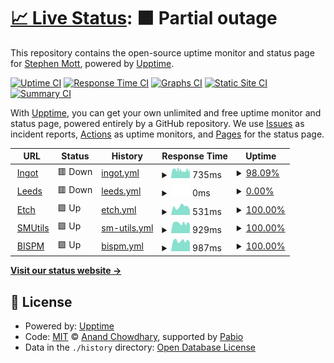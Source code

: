 # [📈 Live Status](https://stephenmott.github.io/webmonitor): <!--live status--> **🟧 Partial outage**

This repository contains the open-source uptime monitor and status page for [Stephen Mott](http://smutils.com), powered by [Upptime](https://github.com/upptime/upptime).

[![Uptime CI](https://github.com/stephenmott/webmonitor/workflows/Uptime%20CI/badge.svg)](https://github.com/stephenmott/webmonitor/actions?query=workflow%3A%22Uptime+CI%22)
[![Response Time CI](https://github.com/stephenmott/webmonitor/workflows/Response%20Time%20CI/badge.svg)](https://github.com/stephenmott/webmonitor/actions?query=workflow%3A%22Response+Time+CI%22)
[![Graphs CI](https://github.com/stephenmott/webmonitor/workflows/Graphs%20CI/badge.svg)](https://github.com/stephenmott/webmonitor/actions?query=workflow%3A%22Graphs+CI%22)
[![Static Site CI](https://github.com/stephenmott/webmonitor/workflows/Static%20Site%20CI/badge.svg)](https://github.com/stephenmott/webmonitor/actions?query=workflow%3A%22Static+Site+CI%22)
[![Summary CI](https://github.com/stephenmott/webmonitor/workflows/Summary%20CI/badge.svg)](https://github.com/stephenmott/webmonitor/actions?query=workflow%3A%22Summary+CI%22)

With [Upptime](https://upptime.js.org), you can get your own unlimited and free uptime monitor and status page, powered entirely by a GitHub repository. We use [Issues](https://github.com/stephenmott/webmonitor/issues) as incident reports, [Actions](https://github.com/stephenmott/webmonitor/actions) as uptime monitors, and [Pages](https://stephenmott.github.io/webmonitor) for the status page.

<!--start: status pages-->
<!-- This summary is generated by Upptime (https://github.com/upptime/upptime) -->
<!-- Do not edit this manually, your changes will be overwritten -->
<!-- prettier-ignore -->
| URL | Status | History | Response Time | Uptime |
| --- | ------ | ------- | ------------- | ------ |
| <img alt="" src="https://www.ingot.cloud/favicon.ico" height="13"> [Ingot](https://www.ingot.cloud/css/general.css) | 🟥 Down | [ingot.yml](https://github.com/stephenmott/webmonitor/commits/HEAD/history/ingot.yml) | <details><summary><img alt="Response time graph" src="./graphs/ingot/response-time-week.png" height="20"> 735ms</summary><br><a href="https://stephenmott.github.io/webmonitor/history/ingot"><img alt="Response time 1000" src="https://img.shields.io/endpoint?url=https%3A%2F%2Fraw.githubusercontent.com%2Fstephenmott%2Fwebmonitor%2FHEAD%2Fapi%2Fingot%2Fresponse-time.json"></a><br><a href="https://stephenmott.github.io/webmonitor/history/ingot"><img alt="24-hour response time 705" src="https://img.shields.io/endpoint?url=https%3A%2F%2Fraw.githubusercontent.com%2Fstephenmott%2Fwebmonitor%2FHEAD%2Fapi%2Fingot%2Fresponse-time-day.json"></a><br><a href="https://stephenmott.github.io/webmonitor/history/ingot"><img alt="7-day response time 735" src="https://img.shields.io/endpoint?url=https%3A%2F%2Fraw.githubusercontent.com%2Fstephenmott%2Fwebmonitor%2FHEAD%2Fapi%2Fingot%2Fresponse-time-week.json"></a><br><a href="https://stephenmott.github.io/webmonitor/history/ingot"><img alt="30-day response time 727" src="https://img.shields.io/endpoint?url=https%3A%2F%2Fraw.githubusercontent.com%2Fstephenmott%2Fwebmonitor%2FHEAD%2Fapi%2Fingot%2Fresponse-time-month.json"></a><br><a href="https://stephenmott.github.io/webmonitor/history/ingot"><img alt="1-year response time 1000" src="https://img.shields.io/endpoint?url=https%3A%2F%2Fraw.githubusercontent.com%2Fstephenmott%2Fwebmonitor%2FHEAD%2Fapi%2Fingot%2Fresponse-time-year.json"></a></details> | <details><summary><a href="https://stephenmott.github.io/webmonitor/history/ingot">98.09%</a></summary><a href="https://stephenmott.github.io/webmonitor/history/ingot"><img alt="All-time uptime 99.14%" src="https://img.shields.io/endpoint?url=https%3A%2F%2Fraw.githubusercontent.com%2Fstephenmott%2Fwebmonitor%2FHEAD%2Fapi%2Fingot%2Fuptime.json"></a><br><a href="https://stephenmott.github.io/webmonitor/history/ingot"><img alt="24-hour uptime 95.45%" src="https://img.shields.io/endpoint?url=https%3A%2F%2Fraw.githubusercontent.com%2Fstephenmott%2Fwebmonitor%2FHEAD%2Fapi%2Fingot%2Fuptime-day.json"></a><br><a href="https://stephenmott.github.io/webmonitor/history/ingot"><img alt="7-day uptime 98.09%" src="https://img.shields.io/endpoint?url=https%3A%2F%2Fraw.githubusercontent.com%2Fstephenmott%2Fwebmonitor%2FHEAD%2Fapi%2Fingot%2Fuptime-week.json"></a><br><a href="https://stephenmott.github.io/webmonitor/history/ingot"><img alt="30-day uptime 98.96%" src="https://img.shields.io/endpoint?url=https%3A%2F%2Fraw.githubusercontent.com%2Fstephenmott%2Fwebmonitor%2FHEAD%2Fapi%2Fingot%2Fuptime-month.json"></a><br><a href="https://stephenmott.github.io/webmonitor/history/ingot"><img alt="1-year uptime 99.14%" src="https://img.shields.io/endpoint?url=https%3A%2F%2Fraw.githubusercontent.com%2Fstephenmott%2Fwebmonitor%2FHEAD%2Fapi%2Fingot%2Fuptime-year.json"></a></details>
| <img alt="" src="https://www.ingot.cloud/favicon.ico" height="13"> [Leeds](https://leeds.lambtoncc.com/index.fsscript) | 🟥 Down | [leeds.yml](https://github.com/stephenmott/webmonitor/commits/HEAD/history/leeds.yml) | <details><summary><img alt="Response time graph" src="./graphs/leeds/response-time-week.png" height="20"> 0ms</summary><br><a href="https://stephenmott.github.io/webmonitor/history/leeds"><img alt="Response time 0" src="https://img.shields.io/endpoint?url=https%3A%2F%2Fraw.githubusercontent.com%2Fstephenmott%2Fwebmonitor%2FHEAD%2Fapi%2Fleeds%2Fresponse-time.json"></a><br><a href="https://stephenmott.github.io/webmonitor/history/leeds"><img alt="24-hour response time 0" src="https://img.shields.io/endpoint?url=https%3A%2F%2Fraw.githubusercontent.com%2Fstephenmott%2Fwebmonitor%2FHEAD%2Fapi%2Fleeds%2Fresponse-time-day.json"></a><br><a href="https://stephenmott.github.io/webmonitor/history/leeds"><img alt="7-day response time 0" src="https://img.shields.io/endpoint?url=https%3A%2F%2Fraw.githubusercontent.com%2Fstephenmott%2Fwebmonitor%2FHEAD%2Fapi%2Fleeds%2Fresponse-time-week.json"></a><br><a href="https://stephenmott.github.io/webmonitor/history/leeds"><img alt="30-day response time 0" src="https://img.shields.io/endpoint?url=https%3A%2F%2Fraw.githubusercontent.com%2Fstephenmott%2Fwebmonitor%2FHEAD%2Fapi%2Fleeds%2Fresponse-time-month.json"></a><br><a href="https://stephenmott.github.io/webmonitor/history/leeds"><img alt="1-year response time 0" src="https://img.shields.io/endpoint?url=https%3A%2F%2Fraw.githubusercontent.com%2Fstephenmott%2Fwebmonitor%2FHEAD%2Fapi%2Fleeds%2Fresponse-time-year.json"></a></details> | <details><summary><a href="https://stephenmott.github.io/webmonitor/history/leeds">0.00%</a></summary><a href="https://stephenmott.github.io/webmonitor/history/leeds"><img alt="All-time uptime 0.00%" src="https://img.shields.io/endpoint?url=https%3A%2F%2Fraw.githubusercontent.com%2Fstephenmott%2Fwebmonitor%2FHEAD%2Fapi%2Fleeds%2Fuptime.json"></a><br><a href="https://stephenmott.github.io/webmonitor/history/leeds"><img alt="24-hour uptime 0.00%" src="https://img.shields.io/endpoint?url=https%3A%2F%2Fraw.githubusercontent.com%2Fstephenmott%2Fwebmonitor%2FHEAD%2Fapi%2Fleeds%2Fuptime-day.json"></a><br><a href="https://stephenmott.github.io/webmonitor/history/leeds"><img alt="7-day uptime 0.00%" src="https://img.shields.io/endpoint?url=https%3A%2F%2Fraw.githubusercontent.com%2Fstephenmott%2Fwebmonitor%2FHEAD%2Fapi%2Fleeds%2Fuptime-week.json"></a><br><a href="https://stephenmott.github.io/webmonitor/history/leeds"><img alt="30-day uptime 1.38%" src="https://img.shields.io/endpoint?url=https%3A%2F%2Fraw.githubusercontent.com%2Fstephenmott%2Fwebmonitor%2FHEAD%2Fapi%2Fleeds%2Fuptime-month.json"></a><br><a href="https://stephenmott.github.io/webmonitor/history/leeds"><img alt="1-year uptime 0.00%" src="https://img.shields.io/endpoint?url=https%3A%2F%2Fraw.githubusercontent.com%2Fstephenmott%2Fwebmonitor%2FHEAD%2Fapi%2Fleeds%2Fuptime-year.json"></a></details>
| <img alt="" src="https://icons.duckduckgo.com/ip3/www.etch-suits.co.uk.ico" height="13"> [Etch](https://www.etch-suits.co.uk) | 🟩 Up | [etch.yml](https://github.com/stephenmott/webmonitor/commits/HEAD/history/etch.yml) | <details><summary><img alt="Response time graph" src="./graphs/etch/response-time-week.png" height="20"> 531ms</summary><br><a href="https://stephenmott.github.io/webmonitor/history/etch"><img alt="Response time 578" src="https://img.shields.io/endpoint?url=https%3A%2F%2Fraw.githubusercontent.com%2Fstephenmott%2Fwebmonitor%2FHEAD%2Fapi%2Fetch%2Fresponse-time.json"></a><br><a href="https://stephenmott.github.io/webmonitor/history/etch"><img alt="24-hour response time 402" src="https://img.shields.io/endpoint?url=https%3A%2F%2Fraw.githubusercontent.com%2Fstephenmott%2Fwebmonitor%2FHEAD%2Fapi%2Fetch%2Fresponse-time-day.json"></a><br><a href="https://stephenmott.github.io/webmonitor/history/etch"><img alt="7-day response time 531" src="https://img.shields.io/endpoint?url=https%3A%2F%2Fraw.githubusercontent.com%2Fstephenmott%2Fwebmonitor%2FHEAD%2Fapi%2Fetch%2Fresponse-time-week.json"></a><br><a href="https://stephenmott.github.io/webmonitor/history/etch"><img alt="30-day response time 551" src="https://img.shields.io/endpoint?url=https%3A%2F%2Fraw.githubusercontent.com%2Fstephenmott%2Fwebmonitor%2FHEAD%2Fapi%2Fetch%2Fresponse-time-month.json"></a><br><a href="https://stephenmott.github.io/webmonitor/history/etch"><img alt="1-year response time 578" src="https://img.shields.io/endpoint?url=https%3A%2F%2Fraw.githubusercontent.com%2Fstephenmott%2Fwebmonitor%2FHEAD%2Fapi%2Fetch%2Fresponse-time-year.json"></a></details> | <details><summary><a href="https://stephenmott.github.io/webmonitor/history/etch">100.00%</a></summary><a href="https://stephenmott.github.io/webmonitor/history/etch"><img alt="All-time uptime 99.83%" src="https://img.shields.io/endpoint?url=https%3A%2F%2Fraw.githubusercontent.com%2Fstephenmott%2Fwebmonitor%2FHEAD%2Fapi%2Fetch%2Fuptime.json"></a><br><a href="https://stephenmott.github.io/webmonitor/history/etch"><img alt="24-hour uptime 100.00%" src="https://img.shields.io/endpoint?url=https%3A%2F%2Fraw.githubusercontent.com%2Fstephenmott%2Fwebmonitor%2FHEAD%2Fapi%2Fetch%2Fuptime-day.json"></a><br><a href="https://stephenmott.github.io/webmonitor/history/etch"><img alt="7-day uptime 100.00%" src="https://img.shields.io/endpoint?url=https%3A%2F%2Fraw.githubusercontent.com%2Fstephenmott%2Fwebmonitor%2FHEAD%2Fapi%2Fetch%2Fuptime-week.json"></a><br><a href="https://stephenmott.github.io/webmonitor/history/etch"><img alt="30-day uptime 100.00%" src="https://img.shields.io/endpoint?url=https%3A%2F%2Fraw.githubusercontent.com%2Fstephenmott%2Fwebmonitor%2FHEAD%2Fapi%2Fetch%2Fuptime-month.json"></a><br><a href="https://stephenmott.github.io/webmonitor/history/etch"><img alt="1-year uptime 99.83%" src="https://img.shields.io/endpoint?url=https%3A%2F%2Fraw.githubusercontent.com%2Fstephenmott%2Fwebmonitor%2FHEAD%2Fapi%2Fetch%2Fuptime-year.json"></a></details>
| <img alt="" src="https://icons.duckduckgo.com/ip3/www.smutils.com.ico" height="13"> [SMUtils](http://www.smutils.com) | 🟩 Up | [sm-utils.yml](https://github.com/stephenmott/webmonitor/commits/HEAD/history/sm-utils.yml) | <details><summary><img alt="Response time graph" src="./graphs/sm-utils/response-time-week.png" height="20"> 929ms</summary><br><a href="https://stephenmott.github.io/webmonitor/history/sm-utils"><img alt="Response time 844" src="https://img.shields.io/endpoint?url=https%3A%2F%2Fraw.githubusercontent.com%2Fstephenmott%2Fwebmonitor%2FHEAD%2Fapi%2Fsm-utils%2Fresponse-time.json"></a><br><a href="https://stephenmott.github.io/webmonitor/history/sm-utils"><img alt="24-hour response time 920" src="https://img.shields.io/endpoint?url=https%3A%2F%2Fraw.githubusercontent.com%2Fstephenmott%2Fwebmonitor%2FHEAD%2Fapi%2Fsm-utils%2Fresponse-time-day.json"></a><br><a href="https://stephenmott.github.io/webmonitor/history/sm-utils"><img alt="7-day response time 929" src="https://img.shields.io/endpoint?url=https%3A%2F%2Fraw.githubusercontent.com%2Fstephenmott%2Fwebmonitor%2FHEAD%2Fapi%2Fsm-utils%2Fresponse-time-week.json"></a><br><a href="https://stephenmott.github.io/webmonitor/history/sm-utils"><img alt="30-day response time 933" src="https://img.shields.io/endpoint?url=https%3A%2F%2Fraw.githubusercontent.com%2Fstephenmott%2Fwebmonitor%2FHEAD%2Fapi%2Fsm-utils%2Fresponse-time-month.json"></a><br><a href="https://stephenmott.github.io/webmonitor/history/sm-utils"><img alt="1-year response time 844" src="https://img.shields.io/endpoint?url=https%3A%2F%2Fraw.githubusercontent.com%2Fstephenmott%2Fwebmonitor%2FHEAD%2Fapi%2Fsm-utils%2Fresponse-time-year.json"></a></details> | <details><summary><a href="https://stephenmott.github.io/webmonitor/history/sm-utils">100.00%</a></summary><a href="https://stephenmott.github.io/webmonitor/history/sm-utils"><img alt="All-time uptime 100.00%" src="https://img.shields.io/endpoint?url=https%3A%2F%2Fraw.githubusercontent.com%2Fstephenmott%2Fwebmonitor%2FHEAD%2Fapi%2Fsm-utils%2Fuptime.json"></a><br><a href="https://stephenmott.github.io/webmonitor/history/sm-utils"><img alt="24-hour uptime 100.00%" src="https://img.shields.io/endpoint?url=https%3A%2F%2Fraw.githubusercontent.com%2Fstephenmott%2Fwebmonitor%2FHEAD%2Fapi%2Fsm-utils%2Fuptime-day.json"></a><br><a href="https://stephenmott.github.io/webmonitor/history/sm-utils"><img alt="7-day uptime 100.00%" src="https://img.shields.io/endpoint?url=https%3A%2F%2Fraw.githubusercontent.com%2Fstephenmott%2Fwebmonitor%2FHEAD%2Fapi%2Fsm-utils%2Fuptime-week.json"></a><br><a href="https://stephenmott.github.io/webmonitor/history/sm-utils"><img alt="30-day uptime 100.00%" src="https://img.shields.io/endpoint?url=https%3A%2F%2Fraw.githubusercontent.com%2Fstephenmott%2Fwebmonitor%2FHEAD%2Fapi%2Fsm-utils%2Fuptime-month.json"></a><br><a href="https://stephenmott.github.io/webmonitor/history/sm-utils"><img alt="1-year uptime 100.00%" src="https://img.shields.io/endpoint?url=https%3A%2F%2Fraw.githubusercontent.com%2Fstephenmott%2Fwebmonitor%2FHEAD%2Fapi%2Fsm-utils%2Fuptime-year.json"></a></details>
| <img alt="" src="https://icons.duckduckgo.com/ip3/www.bispm.co.uk.ico" height="13"> [BISPM](http://www.bispm.co.uk) | 🟩 Up | [bispm.yml](https://github.com/stephenmott/webmonitor/commits/HEAD/history/bispm.yml) | <details><summary><img alt="Response time graph" src="./graphs/bispm/response-time-week.png" height="20"> 987ms</summary><br><a href="https://stephenmott.github.io/webmonitor/history/bispm"><img alt="Response time 964" src="https://img.shields.io/endpoint?url=https%3A%2F%2Fraw.githubusercontent.com%2Fstephenmott%2Fwebmonitor%2FHEAD%2Fapi%2Fbispm%2Fresponse-time.json"></a><br><a href="https://stephenmott.github.io/webmonitor/history/bispm"><img alt="24-hour response time 1100" src="https://img.shields.io/endpoint?url=https%3A%2F%2Fraw.githubusercontent.com%2Fstephenmott%2Fwebmonitor%2FHEAD%2Fapi%2Fbispm%2Fresponse-time-day.json"></a><br><a href="https://stephenmott.github.io/webmonitor/history/bispm"><img alt="7-day response time 987" src="https://img.shields.io/endpoint?url=https%3A%2F%2Fraw.githubusercontent.com%2Fstephenmott%2Fwebmonitor%2FHEAD%2Fapi%2Fbispm%2Fresponse-time-week.json"></a><br><a href="https://stephenmott.github.io/webmonitor/history/bispm"><img alt="30-day response time 1020" src="https://img.shields.io/endpoint?url=https%3A%2F%2Fraw.githubusercontent.com%2Fstephenmott%2Fwebmonitor%2FHEAD%2Fapi%2Fbispm%2Fresponse-time-month.json"></a><br><a href="https://stephenmott.github.io/webmonitor/history/bispm"><img alt="1-year response time 964" src="https://img.shields.io/endpoint?url=https%3A%2F%2Fraw.githubusercontent.com%2Fstephenmott%2Fwebmonitor%2FHEAD%2Fapi%2Fbispm%2Fresponse-time-year.json"></a></details> | <details><summary><a href="https://stephenmott.github.io/webmonitor/history/bispm">100.00%</a></summary><a href="https://stephenmott.github.io/webmonitor/history/bispm"><img alt="All-time uptime 100.00%" src="https://img.shields.io/endpoint?url=https%3A%2F%2Fraw.githubusercontent.com%2Fstephenmott%2Fwebmonitor%2FHEAD%2Fapi%2Fbispm%2Fuptime.json"></a><br><a href="https://stephenmott.github.io/webmonitor/history/bispm"><img alt="24-hour uptime 100.00%" src="https://img.shields.io/endpoint?url=https%3A%2F%2Fraw.githubusercontent.com%2Fstephenmott%2Fwebmonitor%2FHEAD%2Fapi%2Fbispm%2Fuptime-day.json"></a><br><a href="https://stephenmott.github.io/webmonitor/history/bispm"><img alt="7-day uptime 100.00%" src="https://img.shields.io/endpoint?url=https%3A%2F%2Fraw.githubusercontent.com%2Fstephenmott%2Fwebmonitor%2FHEAD%2Fapi%2Fbispm%2Fuptime-week.json"></a><br><a href="https://stephenmott.github.io/webmonitor/history/bispm"><img alt="30-day uptime 100.00%" src="https://img.shields.io/endpoint?url=https%3A%2F%2Fraw.githubusercontent.com%2Fstephenmott%2Fwebmonitor%2FHEAD%2Fapi%2Fbispm%2Fuptime-month.json"></a><br><a href="https://stephenmott.github.io/webmonitor/history/bispm"><img alt="1-year uptime 100.00%" src="https://img.shields.io/endpoint?url=https%3A%2F%2Fraw.githubusercontent.com%2Fstephenmott%2Fwebmonitor%2FHEAD%2Fapi%2Fbispm%2Fuptime-year.json"></a></details>

<!--end: status pages-->

[**Visit our status website →**](https://stephenmott.github.io/webmonitor)

## 📄 License

- Powered by: [Upptime](https://github.com/upptime/upptime)
- Code: [MIT](./LICENSE) © [Anand Chowdhary](https://anandchowdhary.com), supported by [Pabio](https://pabio.com)
- Data in the `./history` directory: [Open Database License](https://opendatacommons.org/licenses/odbl/1-0/)
